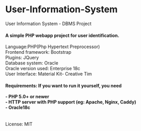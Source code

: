 # User-Information-System
User Information System - DBMS Project

<h4>A simple PHP webapp project for user identification.</h4>

Language:PHP(Php Hypertext Preprocessor) </br>
Frontend framework: Bootstrap </br>
Plugins: JQuery </br>
Database system: Oracle </br>
Oracle version used: Enterprise 18c </br>
User Interface: Material Kit- Creative Tim </br>

<h4>
Requirements: If you want to run it yourself, you need</br></br>
- PHP 5.0+ or newer</br>
- HTTP server with PHP support (eg: Apache, Nginx, Caddy)</br>
- Oracle18c</br>
</h4></br>
License: MIT 

